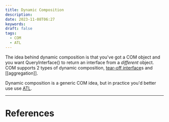 ```yaml
---
title: Dynamic Composition
description: 
date: 2023-11-08T06:27
keywords: 
draft: false
tags:
  - COM
  - ATL
---
```

The idea behind dynamic composition is that you've got a COM object and you want QueryInterface() to return an interface from a _different_ object.  COM supports 2 types of dynamic composition, [tear-off interface](/notes/computer/microsoft/com/dynamic-composition/tear-off-interface)s and [[aggregation]].

Dynamic composition is a generic COM idea, but in practice you'd better use use [ATL](/notes/computer/microsoft/com/atl).

---
# References
